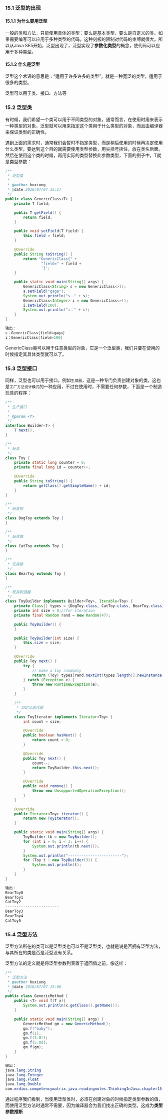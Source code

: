 ### 15.1 泛型的出现 ###

#### 15.1.1 为什么要用泛型 ####

一般的类和方法，只能使用具体的类型：要么是基本类型，要么是自定义的类。如果需要编写可以应用于多种类型的代码。这种刻板的限制对代码的束缚就很大。所以从Java SE5开始，泛型出现了，泛型实现了**参数化类型**的概念，使代码可以应用于多种类型。

#### 15.1.2 什么是泛型 ####

泛型这个术语的意思是：“适用于许多许多的类型”，就是一种宽泛的类型，适用于很多的类型。

泛型可以用于类、接口、方法等

### 15.2 泛型类 ###

有时候，我们希望一个类可以用于不同类型的对象，通常而言，在使用时用来表示一种类型的对象，泛型就可以用来指定这个类用于什么类型的对象，而且由编译器来保证类型的正确性。

遇到上面的需求时，通常我们会暂时不指定类型，而是稍后使用的时候再决定使用什么类型，要达到这个目的就需要使用类型参数，用尖括号括住，放在类名后面。然后在使用这个类的时候，再用实际的类型替换此参数类型，下面的例子中，T就是类型参数：

```java
/**
 * 泛型类
 *
 * @author huxiong
 * @date 2016/07/07 15:17
 */
public class GenericClass<T> {
    private T field;

    public T getField() {
        return field;
    }

    public void setField(T field) {
        this.field = field;
    }

    @Override
    public String toString() {
        return "GenericClass{" +
                "field=" + field +
                '}';
    }

    public static void main(String[] args) {
        GenericClass<String> s = new GenericClass<>();
        s.setField("gaga");
        System.out.println("s：" + s);
        GenericClass<Integer> i = new GenericClass<>();
        i.setField(100);
        System.out.println("i：" + i);
    }
}

输出：
s：GenericClass{field=gaga}
i：GenericClass{field=100}
```
GenericClass类可以用于任意类型的对象，它是一个泛型类，我们只要在使用的时候指定其具体类型就可以了。

### 15.3 泛型接口 ###

同样，泛型也可以用于接口，例如`生成器`，这是一种专门负责创建对象的类，这也是`工厂方法设计模式`的一种应用，不过在使用时，不需要任何参数，下面是一个制造玩具的程序：

```java
/**
 * 生产接口
 *
 * @param <T>
 */
interface Builder<T> {
    T next();
}

/**
 * 玩具
 */
class Toy {
    private static long counter = 0;
    private final long id = counter++;

    @Override
    public String toString() {
        return getClass().getSimpleName() + id;
    }
}

/**
 * 玩具狗
 */
class DogToy extends Toy {
}

/**
 * 玩具猫
 */
class CatToy extends Toy {
}

/**
 * 玩具熊
 */
class BearToy extends Toy {
}

/**
 * 玩具制造器
 */
class ToyBuilder implements Builder<Toy>, Iterable<Toy> {
    private Class[] types = {DogToy.class, CatToy.class, BearToy.class};
    private int size = 0;//for iteration
    private final Random rand = new Random(47);

    public ToyBuilder() {
    }

    public ToyBuilder(int size) {
        this.size = size;
    }

    @Override
    public Toy next() {
        try {
            // make a toy randomly
            return (Toy) types[rand.nextInt(types.length)].newInstance();
        } catch (Exception e) {
            throw new RuntimeException(e);
        }
    }

    /**
     * 自定义迭代器
     */
    class ToyIterator implements Iterator<Toy> {
        int count = size;

        @Override
        public boolean hasNext() {
            return count > 0;
        }

        @Override
        public Toy next() {
            count--;
            return ToyBuilder.this.next();
        }

        @Override
        public void remove() {
            throw new UnsupportedOperationException();
        }
    }

    @Override
    public Iterator<Toy> iterator() {
        return new ToyIterator();
    }

    public static void main(String[] args) {
        ToyBuilder tb = new ToyBuilder();
        for (int i = 0; i < 3; i++) {
            System.out.println(tb.next());
        }
        System.out.println("------------------------");
        for (Toy t : new ToyBuilder(3)) {
            System.out.println(t);
        }
    }
}

输出：
BearToy0
BearToy1
CatToy2
------------------------
BearToy3
BearToy4
CatToy5
```

### 15.4 泛型方法 ###

泛型方法所在的类可以是泛型类也可以不是泛型类，也就是说是否拥有泛型方法，与其所在的类是否是泛型没有关系。

泛型方法的定义就是将泛型参数列表置于返回值之前，像这样：

```java
/**
 * 泛型方法
 * @author huxiong
 * @date 2016/07/07 15:00
 */
public class GenericMethod {
    public <T> void f(T x){
        System.out.println(x.getClass().getName());
    }

    public static void main(String[] args) {
        GenericMethod gm = new GenericMethod();
        gm.f("baby");
        gm.f(1);
        gm.f(3.0f);
        gm.f(5.0d);
        gm.f(gm);
    }
}

输出：
java.lang.String
java.lang.Integer
java.lang.Float
java.lang.Double
com.mrdios.competencymatrix.java.readingnotes.ThinkingInJava.chapter15.GenericMethod
```

通过程序我们看到，当使用泛型类时，必须在创建对象的时候指定类型参数的值，而使用泛型方法时通常不需要，因为编译器会为我们找出正确的类型。这成为**类型参数推断**

